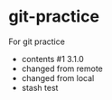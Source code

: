 # git-practice
For git practice

- contents #1 3.1.0
- changed from remote
- changed from local
- stash test 
